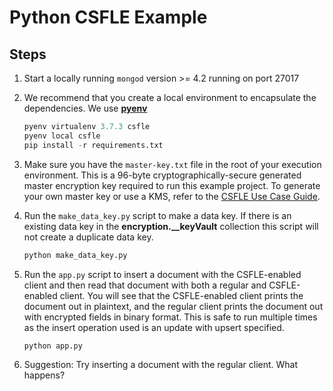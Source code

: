 # Python CSFLE Example

## Steps

1. Start a locally running `mongod` version >= 4.2 running on port 27017
2. We recommend that you create a local environment to encapsulate the
   dependencies. We use [**pyenv**](https://realpython.com/intro-to-pyenv/)

   ```python
   pyenv virtualenv 3.7.3 csfle
   pyenv local csfle
   pip install -r requirements.txt
   ```

3. Make sure you have the `master-key.txt` file in the root of your execution
   environment. This is a 96-byte cryptographically-secure generated master
   encryption key required to run this example project. To generate your own
   master key or use a KMS, refer to the [CSFLE Use Case Guide](https://docs.mongodb.com/ecosystem/use-cases/client-side-field-level-encryption-guide/).

4. Run the `make_data_key.py` script to make a data key. If there is an
   existing data key in the **encryption.__keyVault** collection this script
   will not create a duplicate data key.

   ```python
   python make_data_key.py
   ```

5. Run the `app.py` script to insert a document with the CSFLE-enabled client
   and then read that document with both a regular and CSFLE-enabled client. You
   will see that the CSFLE-enabled client prints the document out in plaintext,
   and the regular client prints the document out with encrypted fields in
   binary format. This is safe to run multiple times as the insert operation
   used is an update with upsert specified.

   ```python
   python app.py
   ```

6. Suggestion: Try inserting a document with the regular client. What happens?
